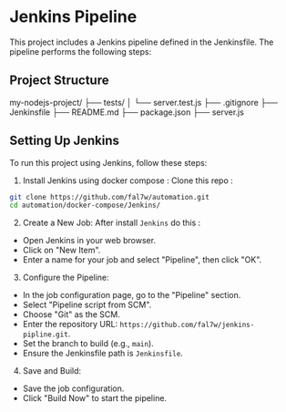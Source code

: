 # Jenkins Pipeline
This project includes a Jenkins pipeline defined in the Jenkinsfile. The pipeline performs the following steps:

## Project Structure

my-nodejs-project/
├── tests/
│   └── server.test.js
├── .gitignore
├── Jenkinsfile
├── README.md
├── package.json
├── server.js

## Setting Up Jenkins

To run this project using Jenkins, follow these steps:
1. Install Jenkins using docker compose : 
Clone this repo :

``` sh
git clone https://github.com/fal7w/automation.git
cd automation/docker-compose/Jenkins/
```

2. Create a New Job:
After install `Jenkins` do this :
  - Open Jenkins in your web browser.
  - Click on "New Item".
  - Enter a name for your job and select "Pipeline", then click "OK".

3. Configure the Pipeline:
  - In the job configuration page, go to the "Pipeline" section.
  - Select "Pipeline script from SCM".
  - Choose "Git" as the SCM.
  - Enter the repository URL: `https://github.com/fal7w/jenkins-pipline.git`.
  - Set the branch to build (e.g., `main`).
  - Ensure the Jenkinsfile path is `Jenkinsfile`.

4. Save and Build:
  - Save the job configuration.
  - Click "Build Now" to start the pipeline.
